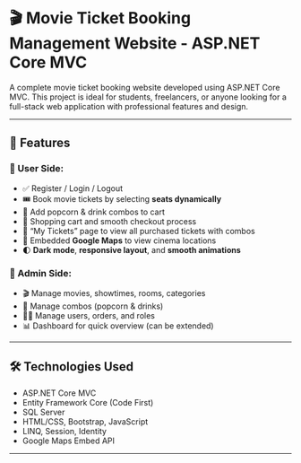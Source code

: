 # 🎬 Movie Ticket Booking Management Website - ASP.NET Core MVC

A complete movie ticket booking website developed using ASP.NET Core MVC. This project is ideal for students, freelancers, or anyone looking for a full-stack web application with professional features and design.

---

## 🚀 Features

### 👤 User Side:
- ✅ Register / Login / Logout
- 🎟️ Book movie tickets by selecting **seats dynamically**
- 🍿 Add popcorn & drink combos to cart
- 🛒 Shopping cart and smooth checkout process
- 📄 “My Tickets” page to view all purchased tickets with combos
- 📍 Embedded **Google Maps** to view cinema locations
- 🌓 **Dark mode**, **responsive layout**, and **smooth animations**

### 🔧 Admin Side:
- 🎬 Manage movies, showtimes, rooms, categories
- 🧃 Manage combos (popcorn & drinks)
- 🧑‍💼 Manage users, orders, and roles
- 📊 Dashboard for quick overview (can be extended)

---

## 🛠️ Technologies Used

- ASP.NET Core MVC
- Entity Framework Core (Code First)
- SQL Server
- HTML/CSS, Bootstrap, JavaScript
- LINQ, Session, Identity
- Google Maps Embed API

---



